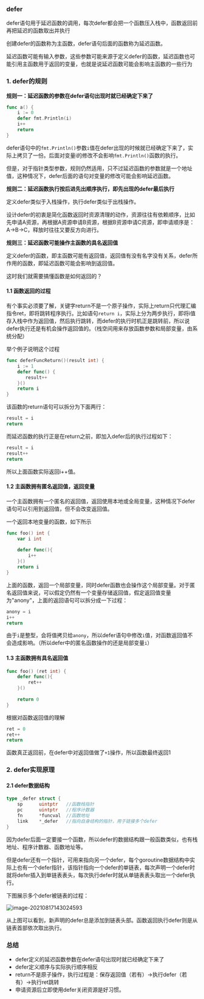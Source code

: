 ### defer

defer语句用于延迟函数的调用，每次defer都会把一个函数压入栈中，函数返回前再把延迟的函数取出并执行

创建defer的函数称为主函数，defer语句后面的函数称为延迟函数。

延迟函数可能有输入参数，这些参数可能来源于定义defer的函数，延迟函数也可能引用主函数用于返回的变量，也就是说延迟函数可能会影响主函数的一些行为

### 1. defer的规则

**规则一：延迟函数的参数在defer语句出现时就已经确定下来了**

```go
func a() {
    i := 0
    defer fmt.Println(i)
    i++
    return
}
```

defer语句中的`fmt.Println()`参数`i`值在defer出现的时候就已经确定下来了，实际上拷贝了一份。后面对变量i的修改不会影响`fmt.Println()`函数的执行。

但是，对于指针类型参数，规则仍然适用，只不过延迟函数的参数就是一个地址值，这种情况下，defer后面的语句对变量的修改可能会影响延迟函数。

**规则二：延迟函数执行按后进先出顺序执行，即先出现的defer最后执行**

定义defer类似于入栈操作，执行defer类似于出栈操作。

设计defer的初衷是简化函数返回时资源清理的动作，资源往往有依赖顺序，比如先申请A资源，再根据A资源申请B资源，根据B资源申请C资源，即申请顺序是：A->B->C，释放时往往又要反方向进行。

**规则三：延迟函数可能操作主函数的具名返回值**

定义defer的函数，即主函数可能有返回值，返回值有没有名字没有关系，defer所作用的函数，即延迟函数可能会影响到返回值。

这时我们就需要搞懂函数是如何返回的？

#### 1.1 函数返回的过程

有个事实必须要了解，关键字return不是一个原子操作，实际上return只代理汇编指令ret，即将跳转程序执行。比如语句`return i`，实际上分为两步执行，即将i值存入栈中作为返回值，然后执行跳转，而defer的执行时机正是跳转前，所以说defer执行还是有机会操作返回值的。（栈空间用来存放函数参数和局部变量，由系统分配）

举个例子说明这个过程

```go
func deferFuncReturn()(result int) {
    i := 1
    defer func() {
       result++ 
    }()
    return i
}
```

该函数的return语句可以拆分为下面两行：

```go
result = i
return
```

而延迟函数的执行正是在return之前，即加入defer后的执行过程如下：

```go
result = i
result++
return
```

所以上面函数实际返回i++值。

#### 1.2 主函数拥有匿名返回值，返回变量

一个主函数拥有一个匿名的返回值，返回使用本地或全局变量，这种情况下defer语句可以引用到返回值，但不会改变返回值。

一个返回本地变量的函数，如下所示

```go
func foo() int {
    var i int
    
    defer func(){
        i++
    }()
    return i
}
```

上面的函数，返回一个局部变量，同时defer函数也会操作这个局部变量。对于匿名返回值来说，可以假定仍然有一个变量存储返回值，假定返回值变量为"anony"，上面的返回语句可以拆分成一下过程：

```go
anony = i
i++
return
```

由于`i`是整型，会将值拷贝给`anony`，所以defer语句中修改`i`值，对函数返回值不会造成影响。（所以defer中的匿名函数操作的还是局部变量`i`）

#### 1.3 主函数拥有具名返回值

```go
func foo() (ret int) {
    defer func(){
        ret++
    }()
    
    return 0
}
```

根据对函数返回值的理解

```go
ret = 0
ret++
return
```

函数真正返回前，在defer中对返回值做了`+1`操作，所以函数最终返回1

### 2. defer实现原理

#### 2.1 defer数据结构

```go
type _defer struct {
    sp      uintptr   //函数栈指针
    pc      uintptr   //程序计数器
    fn      *funcval  //函数地址
    link    *_defer   //指向自身结构的指针，用于链接多个defer
}
```

因为defer后面一定要接一个函数，所以defer的数据结构跟一般函数类似，也有栈地址、程序计数器、函数地址等。

但是defer还有一个指针，可用来指向另一个defer，每个goroutine数据结构中实际上也有一个defer指针，该指针指向一个defer的单链表，每次声明一个defer时就将defer插入到单链表表头，每次执行defer时就从单链表表头取出一个defer执行。

下图展示多个defer被链表的过程：

![image-20210817143024593](C:\Users\Administrator\AppData\Roaming\Typora\typora-user-images\image-20210817143024593.png)

从上图可以看到，新声明的defer总是添加到链表头部。函数返回执行defer则是从链表首部依次取出执行。

### 总结

* defer定义的延迟函数参数在defer语句出现时就已经确定下来了
* defer定义顺序与实际执行顺序相反
* return不是原子操作，执行过程是：保存返回值（若有）->执行defer（若有）->执行ret跳转
* 申请资源后立即使用defer关闭资源是好习惯。